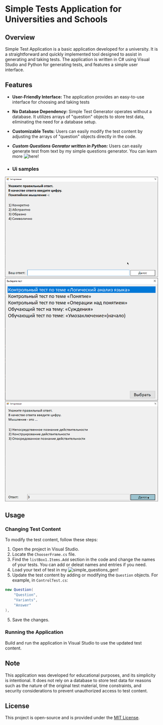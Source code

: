 
# Simple Tests Application for Universities and Schools

## Overview

Simple Test Application is a basic application developed for a university. It is a straightforward and quickly implemented tool designed to assist in generating and taking tests. The application is written in C# using Visual Studio and Python for generating tests, and features a simple user interface.

## Features

- **User-Friendly Interface:** The application provides an easy-to-use interface for choosing and taking tests

- **No Database Dependency:** Simple Test Generator operates without a database. It utilizes arrays of "question" objects to store test data, eliminating the need for a database setup.

- **Customizable Tests:** Users can easily modify the test content by adjusting the arrays of "question" objects directly in the code.

- ***Custom Questions Genrator written in Python:*** Users can easily generate test from text by my simple questions generator. You can learn more ![here](/simple_questions_gen)!

- ### Ui samples
![Test UI](/images/ui1.png)
![Choose test UI](/images/ui2.png)
![Check answers UI](/images/ui3.png)
## Usage

### Changing Test Content

To modify the test content, follow these steps:

1. Open the project in Visual Studio.
2. Locate the `ChooserFrame.cs` file.
3. Find the `listBox1.Items.Add` section in the code and change the names of your tests. You can add or deleat names and entries if you need.
4. Load your text of test in my ![simple_questions_gen](/simple_questions_gen)!
5. Update the test content by adding or modifying the `Question` objects. For example, in `ControlTest.cs`:

```csharp
new Question(
    "Question",
    "Variants",
    "Answer"
),
```

5. Save the changes.

### Running the Application

Build and run the application in Visual Studio to use the updated test content.

## Note

This application was developed for educational purposes, and its simplicity is intentional. It does not rely on a database to store test data for reasons such as the nature of the original test material, time constraints, and security considerations to prevent unauthorized access to test content.

## License

This project is open-source and is provided under the [MIT License](LICENSE).
